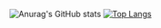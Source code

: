 

![Anurag's GitHub stats](https://github-readme-stats.vercel.app/api?username=Q-100&show_icons=true&theme=tokyonight)
[![Top Langs](https://github-readme-stats.vercel.app/api/top-langs/?username=Q-100&layout=compact)](https://github.com/anuraghazra/github-readme-stats)





